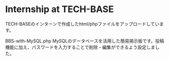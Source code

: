 # Internship at TECH-BASE
TECH-BASEのインターンで作成したhtml/phpファイルをアップロードしています。

BBS-with-MySQL.php
MySQLのデータベースを活用した簡易掲示板です。投稿機能に加え、パスワードを入力することで削除・編集ができるよう設定しました。
